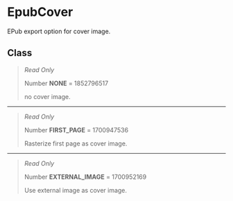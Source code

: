 # EpubCover
EPub export option for cover image.

## Class
> *Read Only* 
> 
> Number **NONE** = 1852796517
> 
> no cover image.
*** 
> *Read Only* 
> 
> Number **FIRST_PAGE** = 1700947536
> 
> Rasterize first page as cover image.
*** 
> *Read Only* 
> 
> Number **EXTERNAL_IMAGE** = 1700952169
> 
> Use external image as cover image.

